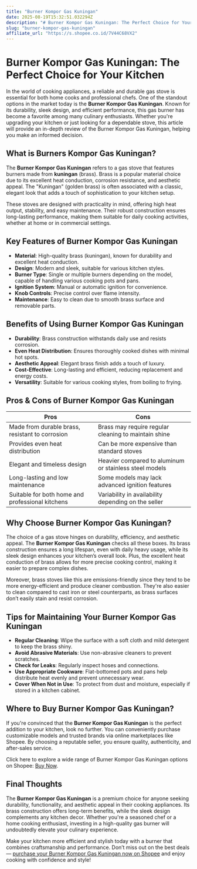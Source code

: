 ```yaml
---
title: "Burner Kompor Gas Kuningan"
date: 2025-08-19T15:32:51.032294Z
description: "# Burner Kompor Gas Kuningan: The Perfect Choice for Your Kitchen..."
slug: "burner-kompor-gas-kuningan"
affiliate_url: "https://s.shopee.co.id/7V44C68VX2"
---
```

# Burner Kompor Gas Kuningan: The Perfect Choice for Your Kitchen

In the world of cooking appliances, a reliable and durable gas stove is essential for both home cooks and professional chefs. One of the standout options in the market today is the **Burner Kompor Gas Kuningan**. Known for its durability, sleek design, and efficient performance, this gas burner has become a favorite among many culinary enthusiasts. Whether you're upgrading your kitchen or just looking for a dependable stove, this article will provide an in-depth review of the Burner Kompor Gas Kuningan, helping you make an informed decision.

## What is Burners Kompor Gas Kuningan?

The **Burner Kompor Gas Kuningan** refers to a gas stove that features burners made from **kuningan** (brass). Brass is a popular material choice due to its excellent heat conduction, corrosion resistance, and aesthetic appeal. The "Kuningan" (golden brass) is often associated with a classic, elegant look that adds a touch of sophistication to your kitchen setup.

These stoves are designed with practicality in mind, offering high heat output, stability, and easy maintenance. Their robust construction ensures long-lasting performance, making them suitable for daily cooking activities, whether at home or in commercial settings.

## Key Features of Burner Kompor Gas Kuningan

- **Material**: High-quality brass (kuningan), known for durability and excellent heat conduction.
- **Design**: Modern and sleek, suitable for various kitchen styles.
- **Burner Type**: Single or multiple burners depending on the model, capable of handling various cooking pots and pans.
- **Ignition System**: Manual or automatic ignition for convenience.
- **Knob Controls**: Precise control over flame intensity.
- **Maintenance**: Easy to clean due to smooth brass surface and removable parts.

## Benefits of Using Burner Kompor Gas Kuningan

- **Durability**: Brass construction withstands daily use and resists corrosion.
- **Even Heat Distribution**: Ensures thoroughly cooked dishes with minimal hot spots.
- **Aesthetic Appeal**: Elegant brass finish adds a touch of luxury.
- **Cost-Effective**: Long-lasting and efficient, reducing replacement and energy costs.
- **Versatility**: Suitable for various cooking styles, from boiling to frying.

## Pros & Cons of Burner Kompor Gas Kuningan

| **Pros** | **Cons** |
|------------|------------|
| Made from durable brass, resistant to corrosion | Brass may require regular cleaning to maintain shine |
| Provides even heat distribution | Can be more expensive than standard stoves |
| Elegant and timeless design | Heavier compared to aluminum or stainless steel models |
| Long-lasting and low maintenance | Some models may lack advanced ignition features |
| Suitable for both home and professional kitchens | Variability in availability depending on the seller |

## Why Choose Burner Kompor Gas Kuningan?

The choice of a gas stove hinges on durability, efficiency, and aesthetic appeal. The **Burner Kompor Gas Kuningan** checks all these boxes. Its brass construction ensures a long lifespan, even with daily heavy usage, while its sleek design enhances your kitchen’s overall look. Plus, the excellent heat conduction of brass allows for more precise cooking control, making it easier to prepare complex dishes.

Moreover, brass stoves like this are emissions-friendly since they tend to be more energy-efficient and produce cleaner combustion. They're also easier to clean compared to cast iron or steel counterparts, as brass surfaces don’t easily stain and resist corrosion.

## Tips for Maintaining Your Burner Kompor Gas Kuningan

- **Regular Cleaning**: Wipe the surface with a soft cloth and mild detergent to keep the brass shiny.
- **Avoid Abrasive Materials**: Use non-abrasive cleaners to prevent scratches.
- **Check for Leaks**: Regularly inspect hoses and connections.
- **Use Appropriate Cookware**: Flat-bottomed pots and pans help distribute heat evenly and prevent unnecessary wear.
- **Cover When Not in Use**: To protect from dust and moisture, especially if stored in a kitchen cabinet.

## Where to Buy Burner Kompor Gas Kuningan?

If you're convinced that the **Burner Kompor Gas Kuningan** is the perfect addition to your kitchen, look no further. You can conveniently purchase customizable models and trusted brands via online marketplaces like Shopee. By choosing a reputable seller, you ensure quality, authenticity, and after-sales service.

Click here to explore a wide range of Burner Kompor Gas Kuningan options on Shopee: [Buy Now](https://s.shopee.co.id/7V44C68VX2).

## Final Thoughts

The **Burner Kompor Gas Kuningan** is a premium choice for anyone seeking durability, functionality, and aesthetic appeal in their cooking appliances. Its brass construction offers long-term benefits, while the sleek design complements any kitchen decor. Whether you're a seasoned chef or a home cooking enthusiast, investing in a high-quality gas burner will undoubtedly elevate your culinary experience.

Make your kitchen more efficient and stylish today with a burner that combines craftsmanship and performance. Don’t miss out on the best deals — [purchase your Burner Kompor Gas Kuningan now on Shopee](https://s.shopee.co.id/7V44C68VX2) and enjoy cooking with confidence and style!